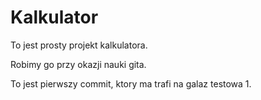 # Kalkulator

To jest prosty projekt kalkulatora.

Robimy go przy okazji nauki gita.

To jest pierwszy commit, ktory ma trafi na galaz testowa 1.
